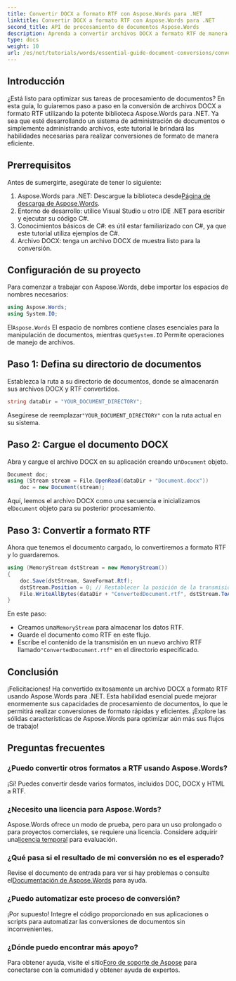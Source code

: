 ```yaml
---
title: Convertir DOCX a formato RTF con Aspose.Words para .NET
linktitle: Convertir DOCX a formato RTF con Aspose.Words para .NET
second_title: API de procesamiento de documentos Aspose.Words
description: Aprenda a convertir archivos DOCX a formato RTF de manera eficiente utilizando la biblioteca Aspose.Words para .NET. Esta guía paso a paso cubre cómo cargar documentos y guardar conversiones.
type: docs
weight: 10
url: /es/net/tutorials/words/essential-guide-document-conversions/convert-docx-to-rtf/
---
```

## Introducción

¿Está listo para optimizar sus tareas de procesamiento de documentos? En esta guía, lo guiaremos paso a paso en la conversión de archivos DOCX a formato RTF utilizando la potente biblioteca Aspose.Words para .NET. Ya sea que esté desarrollando un sistema de administración de documentos o simplemente administrando archivos, este tutorial le brindará las habilidades necesarias para realizar conversiones de formato de manera eficiente.

## Prerrequisitos

Antes de sumergirte, asegúrate de tener lo siguiente:

1.  Aspose.Words para .NET: Descargue la biblioteca desde[Página de descarga de Aspose.Words](https://releases.aspose.com/words/net/).
2. Entorno de desarrollo: utilice Visual Studio u otro IDE .NET para escribir y ejecutar su código C#.
3. Conocimientos básicos de C#: es útil estar familiarizado con C#, ya que este tutorial utiliza ejemplos de C#.
4. Archivo DOCX: tenga un archivo DOCX de muestra listo para la conversión. 

## Configuración de su proyecto

Para comenzar a trabajar con Aspose.Words, debe importar los espacios de nombres necesarios:

```csharp
using Aspose.Words;
using System.IO;
```

 El`Aspose.Words` El espacio de nombres contiene clases esenciales para la manipulación de documentos, mientras que`System.IO` Permite operaciones de manejo de archivos.

## Paso 1: Defina su directorio de documentos

Establezca la ruta a su directorio de documentos, donde se almacenarán sus archivos DOCX y RTF convertidos. 

```csharp
string dataDir = "YOUR_DOCUMENT_DIRECTORY";
```

 Asegúrese de reemplazar`"YOUR_DOCUMENT_DIRECTORY"` con la ruta actual en su sistema.

## Paso 2: Cargue el documento DOCX

 Abra y cargue el archivo DOCX en su aplicación creando un`Document` objeto.

```csharp
Document doc;
using (Stream stream = File.OpenRead(dataDir + "Document.docx"))
    doc = new Document(stream);
```

 Aquí, leemos el archivo DOCX como una secuencia e inicializamos el`Document` objeto para su posterior procesamiento.

## Paso 3: Convertir a formato RTF

Ahora que tenemos el documento cargado, lo convertiremos a formato RTF y lo guardaremos.

```csharp
using (MemoryStream dstStream = new MemoryStream())
{
    doc.Save(dstStream, SaveFormat.Rtf);
    dstStream.Position = 0; // Restablecer la posición de la transmisión
    File.WriteAllBytes(dataDir + "ConvertedDocument.rtf", dstStream.ToArray());
}
```

En este paso:
-  Creamos una`MemoryStream` para almacenar los datos RTF.
- Guarde el documento como RTF en este flujo.
-  Escribe el contenido de la transmisión en un nuevo archivo RTF llamado`"ConvertedDocument.rtf"` en el directorio especificado.

## Conclusión

¡Felicitaciones! Ha convertido exitosamente un archivo DOCX a formato RTF usando Aspose.Words para .NET. Esta habilidad esencial puede mejorar enormemente sus capacidades de procesamiento de documentos, lo que le permitirá realizar conversiones de formato rápidas y eficientes. ¡Explore las sólidas características de Aspose.Words para optimizar aún más sus flujos de trabajo!

## Preguntas frecuentes

### ¿Puedo convertir otros formatos a RTF usando Aspose.Words?
¡Sí! Puedes convertir desde varios formatos, incluidos DOC, DOCX y HTML a RTF.

### ¿Necesito una licencia para Aspose.Words?
 Aspose.Words ofrece un modo de prueba, pero para un uso prolongado o para proyectos comerciales, se requiere una licencia. Considere adquirir una[licencia temporal](https://purchase.conholdate.com/temporary-license/) para evaluación.

### ¿Qué pasa si el resultado de mi conversión no es el esperado?
 Revise el documento de entrada para ver si hay problemas o consulte el[Documentación de Aspose.Words](https://reference.aspose.com/words/net/) para ayuda.

### ¿Puedo automatizar este proceso de conversión?
¡Por supuesto! Integre el código proporcionado en sus aplicaciones o scripts para automatizar las conversiones de documentos sin inconvenientes.

### ¿Dónde puedo encontrar más apoyo?
Para obtener ayuda, visite el sitio[Foro de soporte de Aspose](https://forum.aspose.com/c/words/8) para conectarse con la comunidad y obtener ayuda de expertos.